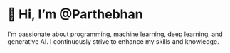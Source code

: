 # 👋 Hi, I’m @Parthebhan
I'm passionate about programming, machine learning, deep learning, and generative AI. I continuously strive to enhance my skills and knowledge.


